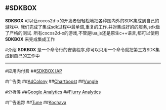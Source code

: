 #SDKBOX
---
__SDKBOX__ 可以让cocos2d-x的开发者很轻松地把各种国内外的SDK集成到自己的游戏中.
我们完成了集成sdk过程中最单调,重复的工作.并对集成好的的服务,sdk做了严格的测试.
所有cocos2d-x的游戏,不管是lua,js还是原生c++语言,都可以使用 __SDKBOX__ 来完成集成工作

#介绍
__SDKBOX__ 是一个命令行的安装程序,你可以只用一个命令就把第三方SDK集成到自己的工作中

---

#应用内付费
##[SDKBOX IAP](plugins/iap/cpp.md)

#广告类
##[AdColony](plugins/adcolony.md)
##[Chartboost](plugins/chartboost.md)
##[Vungle](plugins/vungle.md)

#分析类
##[Google Analytics](plugins/googleanalytics.md)
##[Flurry Analytics](plugins/flurryanalytics.md)

#广告追踪
##[Tune](plugins/tune.md)
##[Kochava](plugins/kochava.md)

